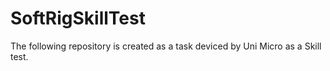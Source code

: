 # SoftRigSkillTest
The following repository is created as a task deviced by Uni Micro as a Skill test.

